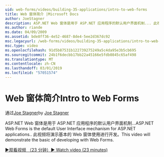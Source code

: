 ```yaml
---
uid: web-forms/videos/building-35-applications/intro-to-web-forms
title: Web 窗体简介 |Microsoft Docs
author: JoeStagner
description: ASP.NET Web 窗体是用于 ASP.NET 应用程序的默认用户界面机制... 此视频将演示基本的 Web 窗体使用进行开发。
ms.author: riande
ms.date: 04/09/2009
ms.assetid: bde8ff36-4e52-4687-8de4-5ee2d367dc92
msc.legacyurl: /web-forms/videos/building-35-applications/intro-to-web-forms
msc.type: video
ms.openlocfilehash: 91d5b87531b122739275249a5c4da95e3b5cb695
ms.sourcegitcommit: 24b1f6decbb17bb22a45166e5fdb0845c65af498
ms.translationtype: MT
ms.contentlocale: zh-CN
ms.lasthandoff: 03/01/2019
ms.locfileid: "57051574"
---
```

<a name="intro-to-web-forms"></a><span data-ttu-id="521ff-104">Web 窗体简介</span><span class="sxs-lookup"><span data-stu-id="521ff-104">Intro to Web Forms</span></span>
====================
<span data-ttu-id="521ff-105">通过[Joe Stagner](https://github.com/JoeStagner)</span><span class="sxs-lookup"><span data-stu-id="521ff-105">by [Joe Stagner](https://github.com/JoeStagner)</span></span>

<span data-ttu-id="521ff-106">ASP.NET Web 窗体是用于 ASP.NET 应用程序的默认用户界面机制...</span><span class="sxs-lookup"><span data-stu-id="521ff-106">ASP.NET Web Forms is the default User Interface mechanism for ASP.NET applications..</span></span> <span data-ttu-id="521ff-107">此视频将演示基本的 Web 窗体使用进行开发。</span><span class="sxs-lookup"><span data-stu-id="521ff-107">This video will demonstrate the basic of developing with Web Forms.</span></span>

[<span data-ttu-id="521ff-108">&#9654;观看视频 （23 分钟）</span><span class="sxs-lookup"><span data-stu-id="521ff-108">&#9654; Watch video (23 minutes)</span></span>](https://channel9.msdn.com/Blogs/ASP-NET-Site-Videos/intro-to-web-forms)
